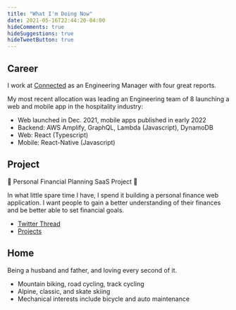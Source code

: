 ```yaml
---
title: "What I'm Doing Now"
date: 2021-05-16T22:44:20-04:00
hideComments: true
hideSuggestions: true
hideTweetButton: true
---
```


## Career
I work at [Connected](https://connected.io) as an Engineering Manager with four great reports.

My most recent allocation was leading an Engineering team of 8 launching a web and mobile app in the hospitality industry:
- Web launched in Dec. 2021, mobile apps published in early 2022
- Backend: AWS Amplify, GraphQL, Lambda (Javascript), DynamoDB
- Web: React (Typescript)
- Mobile: React-Native (Javascript)

## Project
🚧 Personal Financial Planning SaaS Project 🚧

In what little spare time I have, I spend it building a personal finance web application.
I want people to gain a better understanding of their finances and be better able to set
financial goals.

- [Twitter Thread](https://twitter.com/MattDeLuco/status/1381814633951072257)
- [Projects](/projects)

## Home
Being a husband and father, and loving every second of it.

- Mountain biking, road cycling, track cycling
- Alpine, classic, and skate skiing
- Mechanical interests include bicycle and auto maintenance
